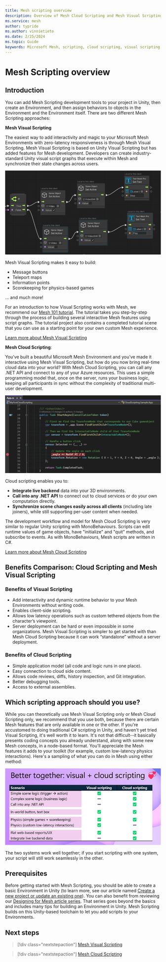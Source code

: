 ```yaml
---
title: Mesh scripting overview
description: Overview of Mesh Cloud Scripting and Mesh Visual Scripting.
ms.service: mesh
author: typride
ms.author: vinnietieto
ms.date: 2/25/2024
ms.topic: Guide
keywords: Microsoft Mesh, scripting, cloud scripting, visual scripting, coding
---
```


# Mesh Scripting overview

## Introduction

You can add Mesh Scripting development tools to your project in Unity, then create an Environment, and then assign behaviors to objects in the Environment and the Environment itself. There are two different Mesh Scripting approaches:

**Mesh Visual Scripting**

The easiest way to add interactivity and magic to your Microsoft Mesh Environments with zero-latency responsiveness is through Mesh Visual Scripting. Mesh Visual Scripting is based on Unity Visual Scripting but has added features for Mesh development. Developers can create industry-standard Unity visual script graphs that execute within Mesh and synchronize their state changes across users. 

![A screenshot of a visual scripting script graph.](../../media/mesh-scripting/001-graph-example.png)

Mesh Visual Scripting makes it easy to build: 

- Message buttons 
- Teleport maps 
- Information points 
- Scorekeeping for physics-based games 

... and much more! 

For an introduction to how Visual Scripting works with Mesh, we recommend our [Mesh 101 tutorial](../getting-started/mesh-101-tutorial/mesh-101-01-overview-and-setup.md). The tutorial takes you step-by-step through the process of building several interactive Mesh features using script graphs. The tutorial project also contains a completed tutorial scene that you can use as a starting point for your own custom Mesh experience.

[Learn more about Mesh Visual Scripting](visual-scripting/visual-scripting-overview.md)

**Mesh Cloud Scripting**: 

You’ve built a beautiful Microsoft Mesh Environment and you’ve made it interactive using Mesh Visual Scripting, but how do you now bring real-time cloud data into your world? With Mesh Cloud Scripting, you can call any .NET API and connect to any of your Azure resources. This uses a simple programming model that, once on the server, runs your business logic, keeping all participants in sync without the complexity of traditional multi-user development.

![A screenshot of a C sharp script used in cloud scripting.](../../media/mesh-scripting/003-cloud-scripting-example.png)

Cloud scripting enables you to: 

- **Integrate live backend** data into your 3D environments. 
- **Call into any .NET API** to connect out to cloud services or do your own computation directly.  
- **Synchronize scene changes easily across all clients** (including late joiners), while still supporting per-user content when needed. 

The development workflow and model for Mesh Cloud Scripting is very similar to regular Unity scripting with MonoBehaviours. Scripts can edit runtime values of game objects, have "initialize" and "quit" methods, and subscribe to events. As with MonoBehaviours, Mesh scripts are written in C#.

[Learn more about Mesh Cloud Scripting](cloud-scripting/cloud-scripting-basic-concepts.md)

## Benefits Comparison: Cloud Scripting and Mesh Visual Scripting

### Benefits of Visual Scripting

- Add interactivity and dynamic runtime behavior to your Mesh Environments without writing code.
- Enables client-side scripting.
- Allows low latency operations such as custom tethered objects from the character’s viewpoint.
- Server deployment can be hard or even impossible in some organizations. Mesh Visual Scripting is simpler to get started with than Mesh Cloud Scripting because it can work “standalone” without a server deployment.

### Benefits of Cloud Scripting

- Simple application model (all code and logic runs in one place).
- Easy connection to cloud side content.
- Allows code reviews, diffs, history inspection, and Git integration.
- Better debugging tools.
- Access to external assemblies.

## Which scripting approach should you use?

While you can theoretically use Mesh Visual Scripting only or Mesh Cloud Scripting only, we recommend that you use both, because there are certain Mesh features that are only available in one or the other. If you're accustomed to doing traditional C# scripting in Unity, and haven't yet tried Visual Scripting, it's well worth it to learn. It's not that difficult--it basically presents coding concepts you already understand, along with some new Mesh concepts, in a node-based format. You'll appreciate the Mesh features it adds to your toolkit (for example, custom low-latency physics interactions). Here's a sampling of what you can do in Mesh using either method:

![A table that shows you the availability of some Mesh features in visual scripting and cloud scripting.](../../media/mesh-scripting/002-scripting-comparison.png)

The two systems work well together; if you start scripting with one system, your script will still work seamlessly in the other.

## Prerequisites

Before getting started with Mesh Scripting, you should be able to create a basic Environment in Unity (to learn more, see our article named [Create a new project or update an existing one](../build-your-basic-environment/create-a-new-project-or-update.md)). You can also benefit from reviewing our [Designing for Mesh article series](../design/overview.md). That series goes beyond the basics and includes many tips for building an Environment in Unity. Mesh Scripting builds on this Unity-based toolchain to let you add scripts to your Environments.

## Next steps

> [!div class="nextstepaction"]
> [Mesh Visual Scripting](visual-scripting/visual-scripting-overview.md)

> [!div class="nextstepaction"]
> [Mesh Cloud Scripting](cloud-scripting/cloud-scripting-basic-concepts.md)


